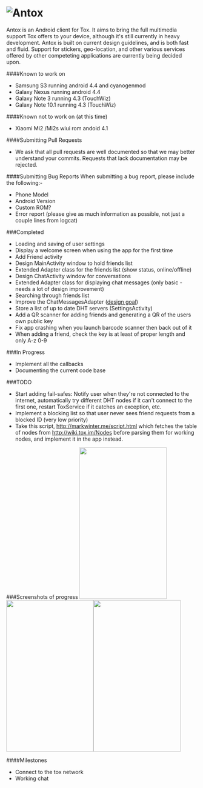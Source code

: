 ![Antox](http://vexx.us/Images/AntoxFull.png "Antox Tox Android Client")
=====

Antox is an Android client for Tox. It aims to bring the full multimedia support Tox offers to your device, although it's still currently in heavy development. Antox is built on current design guidelines, and is both fast and fluid. Support for stickers, geo-location, and other various services offered by other competeting applications are currently being decided upon. 

####Known to work on
* Samsung S3 running android 4.4 and cyanogenmod
* Galaxy Nexus running android 4.4
* Galaxy Note 3 running 4.3 (TouchWiz)
* Galaxy Note 10.1 running 4.3 (TouchWiz)

####Known not to work on (at this time)
* Xiaomi Mi2 /Mi2s wiui rom andoid 4.1



####Submitting Pull Requests
- We ask that all pull requests are well documented so that we may better understand your commits. Requests that lack documentation may be rejected.
 
####Submitting Bug Reports
When submitting a bug report, please include the following:-
- Phone Model
- Android Version
- Custom ROM?
- Error report (please give as much information as possible, not just a couple lines from logcat)



###Completed

- Loading and saving of user settings
- Display a welcome screen when using the app for the first time
- Add Friend activity
- Design MainActivity window to hold friends list
- Extended Adapter class for the friends list (show status, online/offline)
- Design ChatActivity window for conversations 
- Extended Adapter class for displaying chat messages (only basic - needs a lot of design improvement)
- Searching through friends list
- Improve the ChatMessagesAdapter ([design goal](http://assets.hardwarezone.com/img/2013/11/messages.jpg)) 
- Store a list of up to date DHT servers (SettingsActivity)
- Add a QR scanner for adding friends and generating a QR of the users own public key
- Fix app crashing when you launch barcode scanner then back out of it
- When adding a friend, check the key is at least of proper length and only A-z 0-9


###In Progress

- Implement all the callbacks 
- Documenting the current code base

###TODO

- Start adding fail-safes: Notify user when they're not connected to the internet, automatically try different DHT nodes if it can't connect to the first one, restart ToxService if it catches an exception, etc.
- Implement a blocking list so that user never sees friend requests from a blocked ID (very low priority)
- Take this script, http://markwinter.me/script.html which fetches the table of nodes from http://wiki.tox.im/Nodes before parsing them for working nodes, and implement it in the app instead.

###Screenshots of progress
<img src="http://vexx.us/Examples/Antox/device-2014-03-02-231541.png" width="230px" height="400px"/><img src="http://vexx.us/Examples/Antox/device-2014-03-02-231621.png" width="230px" height="400px"/><img src="http://vexx.us/Examples/Antox/device-2014-03-02-231650.png" width="230px" height="400px"/>


####Milestones

- Connect to the tox network
- Working chat
